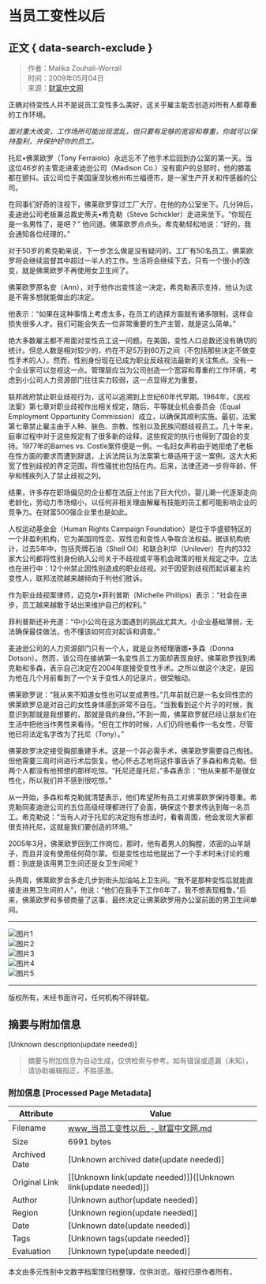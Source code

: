 # 当员工变性以后

## 正文 { data-search-exclude }


> 作者：Malika Zouhali-Worrall  
> 时间：2009年05月04日  
> 来源：[财富中文网](http://www.fortunechina.com)  

正确对待变性人并不是说员工变性多么美好，这关乎雇主能否创造对所有人都尊重的工作环境。

_面对重大改变，工作场所可能出现混乱，但只要有足够的宽容和尊重，你就可以保持盈利，并保护好你的员工。_

托尼•佛莱欧罗（Tony Ferraiolo）永远忘不了他手术后回到办公室的第一天。当这位46岁的主管走进麦迪逊公司（Madison Co.）没有窗户的总部时，他的膝盖都在颤抖。该公司位于美国康涅狄格州布兰福德市，是一家生产开关和传感器的公司。

在同事们好奇的注视下，佛莱欧罗穿过工厂大厅，在他的办公室坐下。几分钟后，麦迪逊公司老板兼总裁史蒂夫•希克勒（Steve Schickler）走进来坐下。“你现在是一名男性了，是吧？” 他问道。佛莱欧罗点点头。希克勒轻松地说：“好的，我会通知各位经理的。”

对于50岁的希克勒来说，下一步怎么做是没有疑问的。工厂有50名员工，佛莱欧罗将会继续监督其中超过一半人的工作。生活将会继续下去，只有一个很小的改变，就是佛莱欧罗不再使用女卫生间了。

佛莱欧罗原名安（Ann），对于他作出变性这一决定，希克勒表示支持，他认为这是不需多想就能做出的决定。

他表示：“如果在这种事情上考虑太多，在员工的选择方面就有诸多限制，这样会损失很多人才。我们可能会失去一位非常重要的生产主管，就是这么简单。”

绝大多数雇主都不用面对变性员工这一问题。在美国，变性人口总数还没有确切的统计。但总人数是相对较少的，约在不足5万到60万之间（不包括那些决定不做变性手术的人）。然而，性别身份现在已成为职业反歧视法最新的关注焦点。没有一个企业家可以忽视这一点。管理层应当为公司创造一个宽容和尊重的工作环境，考虑到小公司人力资源部门往往实力较弱，这一点显得尤为重要。

联邦政府禁止职业歧视行为，这可以追溯到上世纪60年代早期。1964年，《民权法案》第七章对职业歧视作出相关规定，随后，平等就业机会委员会（Equal Employment Opportunity Commission）成立，以确保其顺利实施。最初，法案第七章禁止雇主由于人种、肤色、宗教、性别以及民族问题歧视员工。几十年来，庭审过程中对于这些规定有了很多新的诠释，这些规定的执行也得到了国会的支持。1977年的Barnes vs. Costle案件便是一例。一名妇女声称由于她拒绝了老板在性方面的要求而遭到辞退，上诉法院认为法案第七章适用于这一案例，这大大拓宽了性别歧视的界定范围，将性骚扰也包括在内。后来，法律还进一步将年龄、怀孕和残疾列入了禁止歧视之列。

结果，许多存在职场偏见的企业都在法庭上付出了巨大代价。婴儿潮一代逐渐走向老龄化，劳动力市场缩小，以任何非相关理由解雇有技能的员工都可能影响企业的竞争力。在财富500强企业里也是如此。

人权运动基金会（Human Rights Campaign Foundation）是位于华盛顿特区的一个非盈利机构，它为美国同性恋、双性恋和变性人争取合法权益。据该机构统计，过去5年中，包括壳牌石油（Shell Oil）和联合利华（Unilever）在内的332家大公司都将性别身份纳入公司关于不歧视或平等机会政策的相关规定之中。立法也在进行中：12个州禁止因性别造成的职业歧视。对于因受到歧视而起诉雇主的变性人，联邦法院越来越倾向于判他们胜诉。

作为职业歧视案律师，迈克尔•菲利普斯（Michelle Phillips）表示：“社会在进步，员工越来越敢于站出来维护自己的权利。”

菲利普斯还补充道：“中小公司在这方面遇到的挑战尤其大。小企业基础薄弱，无法确保最佳做法，也不懂该如何应对起诉和调查。”

麦迪逊公司的人力资源部门只有一个人，就是业务经理唐娜•多森（Donna Dotson）。然而，该公司在接纳第一名变性员工方面却表现良好。佛莱欧罗找到希克勒和多森，表示自己决定在2004年底接受变性手术。之所以做这个决定，是因为他在几个月前看到了一个关于变性人的记录片，很受触动。

佛莱欧罗说：“我从来不知道女性也可以变成男性。”几年前就已是一名女同性恋的佛莱欧罗总是对自己的女性身体感到非常不自在。“当我看到这个片子的时候，我意识到那就是我想要的，那就是我的身份。”不到一周，佛莱欧罗就已经让朋友们在生活中把他当作男性来看待。“但在工作的时候，人们仍将他看作一名女性，尽管他已将法定名字改为了托尼（Tony）。”

佛莱欧罗决定接受胸部重建手术。这是一个非必需手术，佛莱欧罗需要自己掏钱。但他需要三周时间进行术后恢复。他心怀忐忑地将这件事告诉了多森和希克勒。但两个人都没有他预想的那样吃惊。“托尼还是托尼，”多森表示：“他从来都不是很女性化，所以我们并不感到很吃惊。”

从一开始，多森和希克勒就清楚表示，他们希望所有员工对佛莱欧罗保持尊重。希克勒同麦迪逊公司的五位高级经理都进行了会面，确保这个要求传达到每一名员工。希克勒说：“当有人对于托尼的决定抱有想法时，看看周围，他会发现大家都很支持托尼，这就是我们要创造的环境。”

2005年3月，佛莱欧罗回到工作岗位，那时，他有着男人的胸膛，浓密的山羊胡子，而且并没有使用任何荷尔蒙。但是变性也给他提出了一个手术时未讨论的难题：到底是该用男卫生间还是女卫生间呢？

头两周，佛莱欧罗会多走几步到街头加油站上卫生间。“我不是那种变性后就能直接走进男卫生间的人”，他说：“他们在我手下工作6年了，我不想表现粗鲁。”后来，佛莱欧罗和多顿商量了这事，最终决定让佛莱欧罗用办公室前面的男卫生间单间。

---

![图片1](https://file.caifuzhongwen.com/web/images/ht1.jpg)  
![图片2](https://file.caifuzhongwen.com/web/images/ht2.jpg)  
![图片3](https://file.caifuzhongwen.com/web/images/ht3.jpg)  
![图片4](https://file.caifuzhongwen.com/web/images/ht4.jpg)  
![图片5](https://file.caifuzhongwen.com/web/images/ht5.jpg)  

---

版权所有，未经书面许可，任何机构不得转载。
<!-- tcd_original_link https://www.fortunechina.com/first/c/2009-05/04/content_18477.htm -->


## 摘要与附加信息

<!-- tcd_abstract -->
[Unknown description(update needed)]
<!-- tcd_abstract_end -->

> 摘要与附加信息为自动生成，仅供检索与参考。如有错误或遗漏（未知），请协助编辑指正，不胜感激。

### 附加信息 [Processed Page Metadata]

| Attribute       | Value                                  |
|-----------------|----------------------------------------|
| Filename        | www_当员工变性以后_-_财富中文网.md                             |
| Size            | 6991 bytes                           |
| Archived Date   | [Unknown archived date(update needed)]                             |
| Original Link   | [[Unknown link(update needed)]]([Unknown link(update needed)])                       |
| Author          | [Unknown author(update needed)]                               |
| Region          | [Unknown region(update needed)]                               |
| Date            | [Unknown date(update needed)]                                 |
| Tags            | [Unknown tags(update needed)]                                 |
| Evaluation            | [Unknown type(update needed)]                                 |
<!-- tcd_table_end -->

本文由多元性别中文数字档案馆归档整理，仅供浏览。版权归原作者所有。
